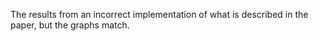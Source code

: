 The results from an incorrect implementation of what is described in the paper, but the graphs match.

